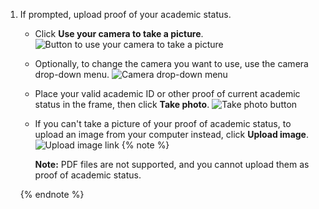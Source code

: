 1. If prompted, upload proof of your academic status.

   - Click **Use your camera to take a picture**.
     ![Button to use your camera to take a picture](/assets/images/help/education/upload-proof-status.png)
   - Optionally, to change the camera you want to use, use the camera drop-down menu.
     ![Camera drop-down menu](/assets/images/help/education/camera-drop-down.png)
   - Place your valid academic ID or other proof of current academic status in the frame, then click **Take photo**.
     ![Take photo button](/assets/images/help/education/take-photo-button.png)
   - If you can't take a picture of your proof of academic status, to upload an image from your computer instead, click **Upload image**.
     ![Upload image link](/assets/images/help/education/upload-image-link.png)
     {% note %}

     **Note:** PDF files are not supported, and you cannot upload them as proof of academic status.

   {% endnote %}
